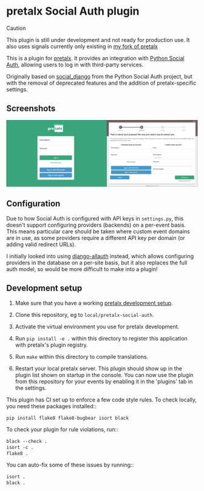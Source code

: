# pretalx Social Auth plugin

> [!CAUTION]
> This plugin is still under development and not ready for production use. It also uses signals currently only existing in [my fork of pretalx](https://github.com/adamskrz/pretalx/tree/social-auth)

This is a plugin for [pretalx](https://github.com/pretalx/pretalx). It provides an integration with [Python Social Auth](https://github.com/python-social-auth/social-core), allowing users to log in with third-party services.

Originally based on [social_django](https://github.com/python-social-auth/social-app-django) from the Python Social Auth project, but with the removal of deprecated features and the addition of pretalx-specific settings.

## Screenshots

![Screenshots of pretalx orga login screen and CFP account step with extra providers](img/login_screenshots.png)

## Configuration

Due to how Social Auth is configured with API keys in `settings.py`, this doesn't support configuring providers (backends) on a per-event basis. This means particular care should be taken where custom event domains are in use, as some providers require a different API key per domain (or adding valid redirect URLs).

I initially looked into using [django-allauth](https://github.com/pennersr/django-allauth) instead, which allows configuring providers in the database on a per-site basis, but it also replaces the full auth model, so would be more difficult to make into a plugin!

## Development setup

1. Make sure that you have a working [pretalx development setup](https://docs.pretalx.org/en/latest/developer/setup.html).

2. Clone this repository, eg to `local/pretalx-social-auth`.

3. Activate the virtual environment you use for pretalx development.

4. Run `pip install -e .` within this directory to register this application with pretalx's plugin registry.

5. Run `make` within this directory to compile translations.

6. Restart your local pretalx server. This plugin should show up in the plugin list shown on startup in the console.
   You can now use the plugin from this repository for your events by enabling it in the 'plugins' tab in the settings.

This plugin has CI set up to enforce a few code style rules. To check locally, you need these packages installed::

    pip install flake8 flake8-bugbear isort black

To check your plugin for rule violations, run::

    black --check .
    isort -c .
    flake8 .

You can auto-fix some of these issues by running::

    isort .
    black .
